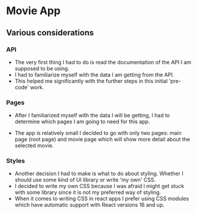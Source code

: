 # Movie App

## Various considerations

### API

- The very first thing I had to do is read the documentation of the API I am supposed to be using.
- I had to familiarize myself with the data I am getting from the API.
- This helped me significantly with the further steps in this initial 'pre-code' work. 

### Pages

- After I familiarized myself with the data I will be getting, I had to determine which pages I am going to need for this app.

- The app is relatively small I decided to go with only two pages: main page (root page) and movie page which will show more detail about the selected movie.

### Styles
- Another decision I had to make is what to do about styling. Whether I should use some kind of UI library or write 'my own' CSS.
- I decided to write my own CSS because I was afraid I might get stuck with some library since it is not my preferred way of styling.
- When it comes to writing CSS in react apps I prefer using CSS modules which have automatic support with React versions 16 and up.